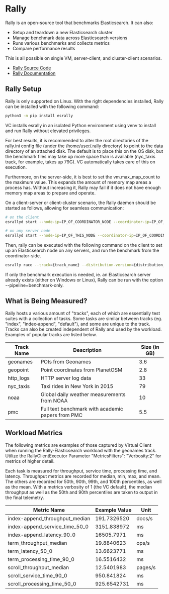 # Rally

Rally is an open-source tool that benchmarks Elasticsearch. It can also:

* Setup and teardown a new Elasticsearch cluster
* Manage benchmark data across Elasticsearch versions
* Runs various benchmarks and collects metrics
* Compare performance results

This is all possible on single VM, server-client, and cluster-client scenarios.

* [Rally Source Code](https://github.com/elastic/rally)
* [Rally Documentation](https://esrally.readthedocs.io/en/2.9.0/index.html)

## Rally Setup

Rally is only supported on Linux. With the right dependencies installed, Rally can be installed with the following command:

``` bash
python3 -m pip install esrally
```

VC installs esrally in an isolated Python environment using venv to install and run Rally without elevated privileges.

For best results, it is recommended to alter the root directories of the rally.ini config file (under the /home/user/.rally directory) to point to the data directory of an attached disk. The default is to place this on the OS disk, but the benchmark files may take up more space than is available (nyc_taxis track, for example, takes up 79G). VC automatically takes care of this on execution.

Furthermore, on the server-side, it is best to set the vm.max_map_count to the maximum value. This expands the amount of memory map areas a process has. Without increasing it, Rally may fail if it does not have enough memory map areas to prepare and operate.

On a client-server or client-cluster scenario, the Rally daemon should be started as follows, allowing for seamless communication:

```bash
# on the client
esrallyd start --node-ip=IP_OF_COORDINATOR_NODE --coordinator-ip=IP_OF_COORDINATOR_NODE

# on any server node
esrallyd start --node-ip=IP_OF_THIS_NODE --coordinator-ip=IP_OF_COORDINATOR_NODE
```

Then, rally can be executed with the following command on the client to set up an Elasticsearch node on any servers, and run the benchmark from the coordinator-side.

```bash
esrally race --track={track_name} --distribution-version={distribution_version} --target-hosts={server_ip_1}:39200,{server_ip_2}:39200
```

If only the benchmark execution is needed, ie. an Elasticsearch server already exists (either on Windows or Linux), Rally can be run with the option --pipeline=benchmark-only.

## What is Being Measured?

Rally hosts a various amount of "tracks", each of which are essentially test suites with a collection of tasks. Some tasks are similar between tracks (eg. "index", "index-append", "default"), and some are unique to the track. Tracks can also be created independent of Rally and used by the workload. Examples of popular tracks are listed below.

| Track Name        | Description   | Size (in GB)  |
|-------------------|---------------|---------------|
| geonames      | POIs from Geonames    |  3.6      |
| geopoint      | Point coordinates from PlanetOSM      |   2.8     |
| http_logs     |   HTTP server log data                |   33      |
| nyc_taxis     | Taxi rides in New York in 2015        |   79      |
| noaa          |   Global daily weather measurements from NOAA     | 10    |
| pmc           | Full text benchmark with academic papers from PMC | 5.5   |

## Workload Metrics

The following metrics are examples of those captured by Virtual Client when running the Rally-Elasticsearch workload with the geonames track. Utilize the RallyClientExecutor Parameter "MetricsFilters": "Verbosity:2" for metrics of higher detail.

Each task is measured for throughput, service time, processing time, and latency. Throughput metrics are recorded for median, min, max, and mean. The others are recorded for 50th, 90th, 99th, and 100th percentiles, as well as the mean. With a metrics verbosity of 1 (the VC default), the median throughput as well as the 50th and 90th percentiles are taken to output in the final telemetry.

| Metric Name | Example Value | Unit |
|-------------|---------------|------|
| index-append_throughput_median | 191.7326520 | docs/s |
| index-append_service_time_50_0 | 3151.838972 | ms     |
| index-append_latency_90_0 | 16505.7971 | ms           |
| term_throughput_median    | 19.8840623 | ops/s        |
| term_latency_50_0         | 13.6623771 | ms           |
| term_processing_time_90_0 | 16.5516432 | ms           |
| scroll_throughput_median  | 12.5401983 | pages/s      |
| scroll_service_time_90_0  | 950.841824 | ms           |
| scroll_processing_time_50_0 | 925.6542731 | ms        |
